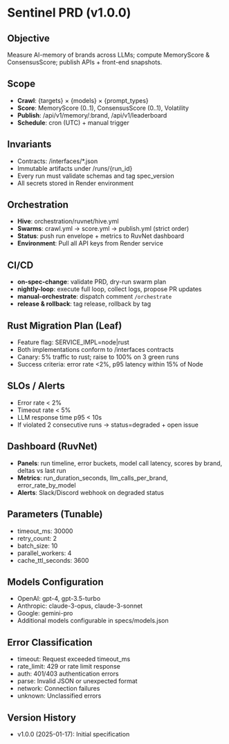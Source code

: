 # Sentinel PRD (v1.0.0)

## Objective
Measure AI-memory of brands across LLMs; compute MemoryScore & ConsensusScore; publish APIs + front-end snapshots.

## Scope
- **Crawl**: {targets} × {models} × {prompt_types}
- **Score**: MemoryScore (0..1), ConsensusScore (0..1), Volatility
- **Publish**: /api/v1/memory/:brand, /api/v1/leaderboard
- **Schedule**: cron (UTC) + manual trigger

## Invariants
- Contracts: /interfaces/*.json
- Immutable artifacts under /runs/{run_id}
- Every run must validate schemas and tag spec_version
- All secrets stored in Render environment

## Orchestration
- **Hive**: orchestration/ruvnet/hive.yml
- **Swarms**: crawl.yml → score.yml → publish.yml (strict order)
- **Status**: push run envelope + metrics to RuvNet dashboard
- **Environment**: Pull all API keys from Render service

## CI/CD
- **on-spec-change**: validate PRD, dry-run swarm plan
- **nightly-loop**: execute full loop, collect logs, propose PR updates
- **manual-orchestrate**: dispatch comment `/orchestrate`
- **release & rollback**: tag release, rollback by tag

## Rust Migration Plan (Leaf)
- Feature flag: SERVICE_IMPL=node|rust
- Both implementations conform to /interfaces contracts
- Canary: 5% traffic to rust; raise to 100% on 3 green runs
- Success criteria: error rate <2%, p95 latency within 15% of Node

## SLOs / Alerts
- Error rate < 2%
- Timeout rate < 5%
- LLM response time p95 < 10s
- If violated 2 consecutive runs → status=degraded + open issue

## Dashboard (RuvNet)
- **Panels**: run timeline, error buckets, model call latency, scores by brand, deltas vs last run
- **Metrics**: run_duration_seconds, llm_calls_per_brand, error_rate_by_model
- **Alerts**: Slack/Discord webhook on degraded status

## Parameters (Tunable)
<!-- AUTO-TUNED: Parameters that can be adjusted by propose_spec_update.py -->
- timeout_ms: 30000
- retry_count: 2
- batch_size: 10
- parallel_workers: 4
- cache_ttl_seconds: 3600

## Models Configuration
- OpenAI: gpt-4, gpt-3.5-turbo
- Anthropic: claude-3-opus, claude-3-sonnet
- Google: gemini-pro
- Additional models configurable in specs/models.json

## Error Classification
- timeout: Request exceeded timeout_ms
- rate_limit: 429 or rate limit response
- auth: 401/403 authentication errors
- parse: Invalid JSON or unexpected format
- network: Connection failures
- unknown: Unclassified errors

## Version History
- v1.0.0 (2025-01-17): Initial specification